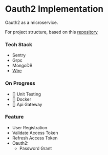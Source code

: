 # Oauth2 Implementation
Oauth2 as a microservice.

For project structure, based on this [repository](https://github.com/evenyosua18/template-project-structure)

### Tech Stack
- Sentry
- Grpc
- MongoDB
- [Wire](https://github.com/google/wire)

### On Progress
- [] Unit Testing
- [] Docker
- [] Api Gateway

### Feature
- User Registration
- Validate Access Token
- Refresh Access Token
- Oauth2:
  - Password Grant
